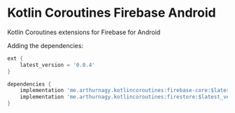 # Kotlin Coroutines Firebase Android
Kotlin Coroutines extensions for Firebase for Android

Adding the dependencies:
```groovy
ext {
    latest_version = '0.0.4'
}

dependencies {
    implementation 'me.arthurnagy.kotlincoroutines:firebase-core:$latest_version'
    implementation 'me.arthurnagy.kotlincoroutines:firestore:$latest_version'
}
```
